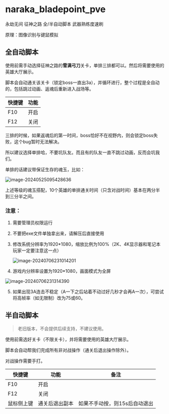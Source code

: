 # naraka_bladepoint_pve

永劫无间 征神之路 全/半自动脚本 武器熟练度速刷

原理：图像识别与键鼠模拟

## 全自动脚本

使用前需手动选择征神之路的**雪满弓刀**关卡，单排三排都可以。然后将需要使用的英雄大厅展示。

脚本会自动通关该关卡（锁定boss一直出3a），并循环进行，整个过程是全自动的，包括跳过动画、返魂后重新进入战场等。

| 快捷键 | 功能 |
|-|-|
| F10    | 开启 |
| F12    | 关闭 |

三排的时候，如果返魂后的第一时间，boss恰好不在视野内，则会锁定boss失败，这个bug暂时无法解决。

所以建议选择单排哈，不要坑队友。而且有的队友一直不跳过动画，反而会坑我们。

单排的话建议带保证生存的魂玉，比如：

![image-20240525095428636](http://image.iyzyi.com/img/202405251008584.png)

上述等级的魂玉搭配，10个英雄的单排通关时间（只含对战时间）基本在两分半到三分半之间。

### 注意：

1. 需要管理员权限运行

2. 不要把exe文件单独拿出来，请解压后直接使用

3. 修改系统分辨率为1920*1080，缩放比例为100%（2K、4K显示器和笔记本玩家一定要注意这一点）

   ![image-20240706231014201](http://image.iyzyi.com/img/202407062313960.png)

4. 游戏内分辨率设置为1920*1080，画面模式为全屏

![image-20240706231314390](http://image.iyzyi.com/img/202407062313962.png)

5. 如果出现3A连击不稳定（A一下之后站着不动过好几秒才会再A一次），可尝试将高帧率（如无限制）改为75或60。

## 半自动脚本

> 老旧版本，不会提供后续支持，不建议使用。

使用前需选好关卡（不限关卡），并将需要使用的英雄大厅展示。

脚本会自动帮我们完成所有非对战操作（通关后退出操作除外）。

对战操作需要手打。

| 快捷键     | 功能           | 备注                          |
| ---------- | -------------- | ----------------------------- |
| F10        | 开启           |                               |
| F12        | 关闭           |                               |
| 鼠标侧上键 | 通关后退出副本 | 如果不手动按，则15s后自动退出 |
